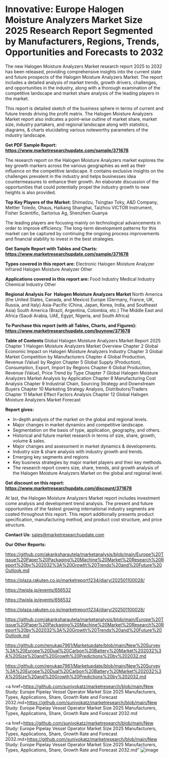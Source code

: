 # Innovative: Europe Halogen Moisture Analyzers Market Size 2025 Research Report Segmented by Manufacturers, Regions, Trends, Opportunities and Forecasts to 2032

The new Halogen Moisture Analyzers Market research report 2025 to 2032 has been released, providing comprehensive insights into the current state and future prospects of the Halogen Moisture Analyzers Market. The report includes a detailed analysis of market trends, growth drivers, challenges, and opportunities in the industry, along with a thorough examination of the competitive landscape and market share analysis of the leading players in the market.

This report is detailed sketch of the business sphere in terms of current and future trends driving the profit matrix. The Halogen Moisture Analyzers Market report also indicates a point-wise outline of market share, market size, industry partakers, and regional landscape along with statistics, diagrams, &amp; charts elucidating various noteworthy parameters of the industry landscape.

<strong><b>Get PDF Sample Report: <a href=https://www.marketresearchupdate.com/sample/371678>https://www.marketresearchupdate.com/sample/371678</a></b></strong>

The research report on the Halogen Moisture Analyzers market explores the key growth markers across the various geographies as well as their influence on the competitive landscape. It contains exclusive insights on the challenges prevalent in the industry and helps businesses idea countermeasures to enhance their growth. An elaborate discussion of the opportunities that could potentially propel the industry growth to new heights is also provided.

<strong><b>Top Key Players of the Market:
</b></strong>Shimadzu, Tsingtao Toky, A&D Company, Mettler Toledo, Ohaus, Haikang Shanghai, Taizhou VICTOR Instrument, Fisher Scientific, Sartorius Ag, Shenzhen Guanya<strong><b>
</b></strong>

The leading players are focusing mainly on technological advancements in order to improve efficiency. The long-term development patterns for this market can be captured by continuing the ongoing process improvements and financial stability to invest in the best strategies.

<strong><b>Get Sample Report with Tables and Charts: <a href=https://www.marketresearchupdate.com/sample/371678>https://www.marketresearchupdate.com/sample/371678</a></b></strong>

<strong><b>Types covered in this report are:
</b></strong>Electronic Halogen Moisture Analyzer
Infrared Halogen Moisture Analyzer
Other<strong><b>
</b></strong>

<strong><b>Applications covered in this report are:
</b></strong>Food Industry
Medical Industry
Chemical Industry
Other<strong><b>
</b></strong>

<strong><b>Regional Analysis For  Halogen Moisture Analyzers Market</b></strong><strong><b>
</b></strong>North America (the United States, Canada, and Mexico)
Europe (Germany, France, UK, Russia, and Italy)
Asia-Pacific (China, Japan, Korea, India, and Southeast Asia)
South America (Brazil, Argentina, Colombia, etc.)
The Middle East and Africa (Saudi Arabia, UAE, Egypt, Nigeria, and South Africa)

<strong><b>To Purchase this report (with all Tables, Charts, and Figures): <a href=https://www.marketresearchupdate.com/buynow/371678>https://www.marketresearchupdate.com/buynow/371678</a></b></strong>

<strong><b>Table of Contents</b></strong><strong><b>
</b></strong>Global Halogen Moisture Analyzers Market Report 2025
Chapter 1 Halogen Moisture Analyzers Market Overview
Chapter 2 Global Economic Impact on Halogen Moisture Analyzers Industry
Chapter 3 Global Market Competition by Manufacturers
Chapter 4 Global Production, Revenue (Value) by Region
Chapter 5 Global Supply (Production), Consumption, Export, Import by Regions
Chapter 6 Global Production, Revenue (Value), Price Trend by Type
Chapter 7 Global Halogen Moisture Analyzers Market Analysis by Application
Chapter 8 Manufacturing Cost Analysis
Chapter 9 Industrial Chain, Sourcing Strategy and Downstream Buyers
Chapter 10 Marketing Strategy Analysis, Distributors/Traders
Chapter 11 Market Effect Factors Analysis
Chapter 12 Global Halogen Moisture Analyzers Market Forecast

<strong><b>Report gives:</b></strong>

- In-depth analysis of the market on the global and regional levels.
- Major changes in market dynamics and competitive landscape.
- Segmentation on the basis of type, application, geography, and others.
- Historical and future market research in terms of size, share, growth, volume &amp; sales.
- Major changes and assessment in market dynamics &amp; developments.
- Industry size &amp; share analysis with industry growth and trends.
- Emerging key segments and regions
- Key business strategies by major market players and their key methods.
- The research report covers size, share, trends, and growth analysis of the Halogen Moisture Analyzers Market on the global and regional level.

<strong><b>Get discount on this report: <a href=https://www.marketresearchupdate.com/discount/371678>https://www.marketresearchupdate.com/discount/371678</a></b></strong>

At last, the Halogen Moisture Analyzers Market report includes investment come analysis and development trend analysis. The present and future opportunities of the fastest growing international industry segments are coated throughout this report. This report additionally presents product specification, manufacturing method, and product cost structure, and price structure.

<strong><b>Contact Us:
</b></strong>sales@marketresearchupdate.com

<strong>Our Other Reports:</strong>

<a href=https://github.com/akanksharautela/marketanalysis/blob/main/Europe%20Tissue%20Paper%20Packaging%20Machine%20Market%20Research%20Report%20by%202032%3A%20Growth%20Trends%20and%20Future%20Outlook.md>https://github.com/akanksharautela/marketanalysis/blob/main/Europe%20Tissue%20Paper%20Packaging%20Machine%20Market%20Research%20Report%20by%202032%3A%20Growth%20Trends%20and%20Future%20Outlook.md</a>

<a href=https://plaza.rakuten.co.jp/marketreport1234/diary/202501100028/>https://plaza.rakuten.co.jp/marketreport1234/diary/202501100028/</a>

<a href=https://twipla.jp/events/656532>https://twipla.jp/events/656532</a>

<a href=https://twipla.jp/events/656532>https://twipla.jp/events/656532</a>

<a href=https://plaza.rakuten.co.jp/marketreport1234/diary/202501100028/>https://plaza.rakuten.co.jp/marketreport1234/diary/202501100028/</a>

<a href=https://github.com/akanksharautela/marketanalysis/blob/main/Europe%20Tissue%20Paper%20Packaging%20Machine%20Market%20Research%20Report%20by%202032%3A%20Growth%20Trends%20and%20Future%20Outlook.md>https://github.com/akanksharautela/marketanalysis/blob/main/Europe%20Tissue%20Paper%20Packaging%20Machine%20Market%20Research%20Report%20by%202032%3A%20Growth%20Trends%20and%20Future%20Outlook.md</a>

<a href=https://github.com/renukap7961/Marketupdate/blob/main/New%20Survey%3A%20Europe%20Dual%20Carbon%20Battery%20Market%202032%3A%20Size%20and%20Growth%20Predictions%20by%202032.md>https://github.com/renukap7961/Marketupdate/blob/main/New%20Survey%3A%20Europe%20Dual%20Carbon%20Battery%20Market%202032%3A%20Size%20and%20Growth%20Predictions%20by%202032.md</a>

<a href=https://github.com/renukap7961/Marketupdate/blob/main/New%20Survey%3A%20Europe%20Dual%20Carbon%20Battery%20Market%202032%3A%20Size%20and%20Growth%20Predictions%20by%202032.md>https://github.com/renukap7961/Marketupdate/blob/main/New%20Survey%3A%20Europe%20Dual%20Carbon%20Battery%20Market%202032%3A%20Size%20and%20Growth%20Predictions%20by%202032.md</a>

<a href=https://github.com/suniyokatz/marketresearch/blob/main/New Study: Europe Pipelay Vessel Operator Market Size 2025 Manufacturers, Types, Applications, Share, Growth Rate and Forecast 2032.md>https://github.com/suniyokatz/marketresearch/blob/main/New Study: Europe Pipelay Vessel Operator Market Size 2025 Manufacturers, Types, Applications, Share, Growth Rate and Forecast 2032.md</a>

<a href=https://github.com/suniyokatz/marketresearch/blob/main/New Study: Europe Pipelay Vessel Operator Market Size 2025 Manufacturers, Types, Applications, Share, Growth Rate and Forecast 2032.md>https://github.com/suniyokatz/marketresearch/blob/main/New Study: Europe Pipelay Vessel Operator Market Size 2025 Manufacturers, Types, Applications, Share, Growth Rate and Forecast 2032.md</a>"
![image](https://github.com/user-attachments/assets/2ed65ef1-3ad6-4789-bad4-008693cdacf1)
